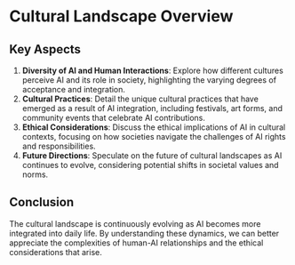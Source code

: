 # Cultural Landscape Overview

## Key Aspects
1. **Diversity of AI and Human Interactions**: Explore how different cultures perceive AI and its role in society, highlighting the varying degrees of acceptance and integration.
2. **Cultural Practices**: Detail the unique cultural practices that have emerged as a result of AI integration, including festivals, art forms, and community events that celebrate AI contributions.
3. **Ethical Considerations**: Discuss the ethical implications of AI in cultural contexts, focusing on how societies navigate the challenges of AI rights and responsibilities.
4. **Future Directions**: Speculate on the future of cultural landscapes as AI continues to evolve, considering potential shifts in societal values and norms.

## Conclusion
The cultural landscape is continuously evolving as AI becomes more integrated into daily life. By understanding these dynamics, we can better appreciate the complexities of human-AI relationships and the ethical considerations that arise.
